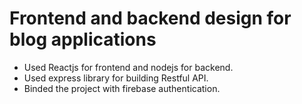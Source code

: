 # Frontend and backend design for blog applications

- Used Reactjs for frontend and nodejs for backend.
- Used express library for building Restful API.
- Binded the project with firebase authentication.
